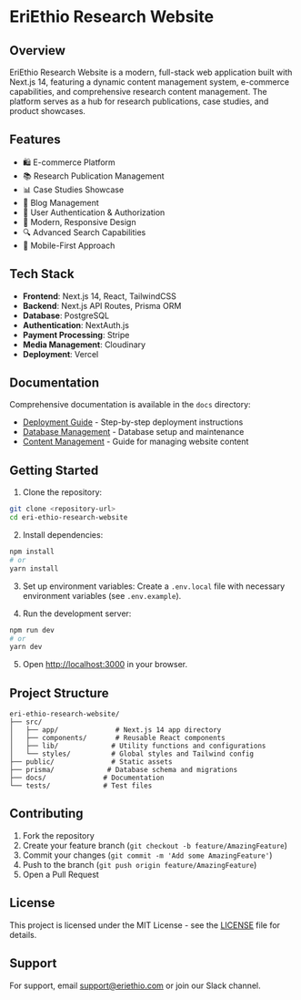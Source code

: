 # EriEthio Research Website

## Overview

EriEthio Research Website is a modern, full-stack web application built with Next.js 14, featuring a dynamic content management system, e-commerce capabilities, and comprehensive research content management. The platform serves as a hub for research publications, case studies, and product showcases.

## Features

- 🛍️ E-commerce Platform
- 📚 Research Publication Management
- 📊 Case Studies Showcase
- 📝 Blog Management
- 👥 User Authentication & Authorization
- 🎨 Modern, Responsive Design
- 🔍 Advanced Search Capabilities
- 📱 Mobile-First Approach

## Tech Stack

- **Frontend**: Next.js 14, React, TailwindCSS
- **Backend**: Next.js API Routes, Prisma ORM
- **Database**: PostgreSQL
- **Authentication**: NextAuth.js
- **Payment Processing**: Stripe
- **Media Management**: Cloudinary
- **Deployment**: Vercel

## Documentation

Comprehensive documentation is available in the `docs` directory:

- [Deployment Guide](docs/DEPLOYMENT_GUIDE.md) - Step-by-step deployment instructions
- [Database Management](docs/DATABASE_GUIDE.md) - Database setup and maintenance
- [Content Management](docs/CONTENT_MANAGEMENT_GUIDE.md) - Guide for managing website content

## Getting Started

1. Clone the repository:
```bash
git clone <repository-url>
cd eri-ethio-research-website
```

2. Install dependencies:
```bash
npm install
# or
yarn install
```

3. Set up environment variables:
Create a `.env.local` file with necessary environment variables (see `.env.example`).

4. Run the development server:
```bash
npm run dev
# or
yarn dev
```

5. Open [http://localhost:3000](http://localhost:3000) in your browser.

## Project Structure

```
eri-ethio-research-website/
├── src/
│   ├── app/              # Next.js 14 app directory
│   ├── components/       # Reusable React components
│   ├── lib/             # Utility functions and configurations
│   └── styles/          # Global styles and Tailwind config
├── public/              # Static assets
├── prisma/             # Database schema and migrations
├── docs/              # Documentation
└── tests/             # Test files
```

## Contributing

1. Fork the repository
2. Create your feature branch (`git checkout -b feature/AmazingFeature`)
3. Commit your changes (`git commit -m 'Add some AmazingFeature'`)
4. Push to the branch (`git push origin feature/AmazingFeature`)
5. Open a Pull Request

## License

This project is licensed under the MIT License - see the [LICENSE](LICENSE) file for details.

## Support

For support, email support@eriethio.com or join our Slack channel.
